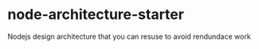 # node-architecture-starter
Nodejs design architecture that you can resuse to avoid rendundace work 
